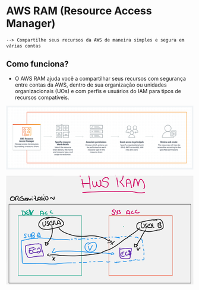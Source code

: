 # AWS RAM (Resource Access Manager)

    --> Compartilhe seus recursos da AWS de maneira simples e segura em várias contas

## Como funciona?
 - O AWS RAM ajuda você a compartilhar seus recursos com segurança entre contas da AWS, dentro de sua organização ou unidades organizacionais (UOs) e com perfis e usuários do IAM para tipos de recursos compatíveis.

![alt text](image-1.png)

![alt text](image-2.png)
